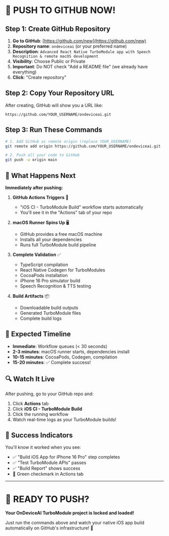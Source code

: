 # 🚀 PUSH TO GITHUB NOW!

## Step 1: Create GitHub Repository

1. **Go to GitHub**: [https://github.com/new](https://github.com/new)
2. **Repository name**: `ondeviceai` (or your preferred name)
3. **Description**: `Advanced React Native TurboModule app with Speech Recognition & remote macOS development`
4. **Visibility**: Choose Public or Private
5. **Important**: Do NOT check "Add a README file" (we already have everything)
6. **Click**: "Create repository"

## Step 2: Copy Your Repository URL

After creating, GitHub will show you a URL like:
```
https://github.com/YOUR_USERNAME/ondeviceai.git
```

## Step 3: Run These Commands

```bash
# 1. Add GitHub as remote origin (replace YOUR_USERNAME)
git remote add origin https://github.com/YOUR_USERNAME/ondeviceai.git

# 2. Push all your code to GitHub
git push -u origin main
```

## 🎯 What Happens Next

**Immediately after pushing:**

1. **GitHub Actions Triggers** 🔄
   - "iOS CI - TurboModule Build" workflow starts automatically
   - You'll see it in the "Actions" tab of your repo

2. **macOS Runner Spins Up** 🖥️
   - GitHub provides a free macOS machine
   - Installs all your dependencies
   - Runs full TurboModule build pipeline

3. **Complete Validation** ✅
   - TypeScript compilation
   - React Native Codegen for TurboModules
   - CocoaPods installation
   - iPhone 16 Pro simulator build
   - Speech Recognition & TTS testing

4. **Build Artifacts** 📦
   - Downloadable build outputs
   - Generated TurboModule files
   - Complete build logs

## 🎊 Expected Timeline

- **Immediate**: Workflow queues (< 30 seconds)
- **2-3 minutes**: macOS runner starts, dependencies install
- **10-15 minutes**: CocoaPods, Codegen, compilation
- **15-20 minutes**: ✅ Complete success!

## 🔍 Watch It Live

After pushing, go to your GitHub repo and:

1. Click **Actions** tab
2. Click **iOS CI - TurboModule Build**
3. Click the running workflow
4. Watch real-time logs as your TurboModule builds!

## 🎉 Success Indicators

You'll know it worked when you see:
- ✅ "Build iOS App for iPhone 16 Pro" step completes
- ✅ "Test TurboModule APIs" passes
- ✅ "Build Report" shows success
- 🎉 Green checkmark in Actions tab

---

# 🚀 READY TO PUSH? 

**Your OnDeviceAI TurboModule project is locked and loaded!**

Just run the commands above and watch your native iOS app build automatically on GitHub's infrastructure! 🎊